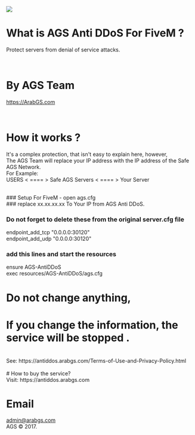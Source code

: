 <img src="https://antiddos.arabgs.com/images/ags-antiddos.png">
</br>

# What is AGS Anti DDoS For FiveM ?

Protect servers from denial of service attacks.




</br>


# By AGS Team

https://ArabGS.com

</br>

# How it works ?
It's a complex protection, that isn't easy to explain here, however,</br>
The AGS Team will replace your IP address with the IP address of the Safe AGS Network.</br>
For Example:</br>
USERS < ==== > Safe AGS Servers < ==== > Your Server

</br>
### Setup For FiveM - open ags.cfg </br>
### replace xx.xx.xx.xx To Your  IP from AGS Anti DDoS.</br>

### Do not forget to delete these from the original server.cfg file
endpoint_add_tcp "0.0.0.0:30120"</br>
endpoint_add_udp "0.0.0.0:30120"</br>

### add this lines and start the resources
ensure AGS-AntiDDoS</br>
exec resources/AGS-AntiDDoS/ags.cfg
</br>

#  Do not change anything,
# If you change the information, the service will be stopped .</br>
</br>
 See: https://antiddos.arabgs.com/Terms-of-Use-and-Privacy-Policy.html
 </br>
 </br>
# How to buy the service?
</br>
Visit: https://antiddos.arabgs.com
</br>


# Email

admin@arabgs.com
</br>
AGS &copy; 2017.
